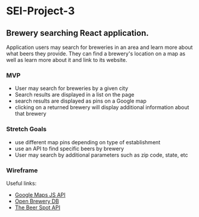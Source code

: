 # SEI-Project-3

## Brewery searching React application. 
Application users may search for breweries in an area and learn more about what beers they provide. They can find a brewery's location on a map as well as learn more about it and link to its website.

### MVP
- User may search for breweries by a given city
- Search results are displayed in a list on the page
- search results are displayed as pins on a Google map
- clicking on a returned brewery will display additional information about that brewery

### Stretch Goals
- use different map pins depending on type of establishment
- use an API to find specific beers by brewery
- User may search by additional parameters such as zip code, state, etc

### Wireframe



Useful links:
- [Google Maps JS API](https://developers.google.com/maps/documentation/javascript/overview#maps_map_simple-javascript)
- [Open Brewery DB](https://www.openbrewerydb.org/)
- [The Beer Spot API](http://www.thebeerspot.com/api)

